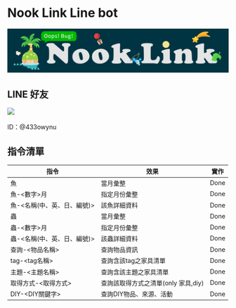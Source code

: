 Nook Link Line bot
===============================
![](https://raw.githubusercontent.com/HuskyHsu/NookLink/master/assets/cover.png)

LINE 好友
----
<img src="https://qr-official.line.me/sid/L/433owynu.png" width="200" />

ID：@433owynu

指令清單
----
|指令|效果|實作|
|--|--|--|
|魚|當月彙整|Done|
|魚-<數字>月|指定月份彙整|Done|
|魚-<名稱(中、英、日、編號)>|該魚詳細資料|Done|
|蟲|當月彙整|Done|
|蟲-<數字>月|指定月份彙整|Done|
|蟲-<名稱(中、英、日、編號)>|該蟲詳細資料|Done|
|查詢-<物品名稱>|查詢物品資訊|Done|
|tag-<tag名稱>|查詢含該tag之家具清單|Done|
|主題-<主題名稱>|查詢含該主題之家具清單|Done|
|取得方式-<取得方式>|查詢該取得方式之清單(only 家具,diy)|Done|
|DIY-<DIY關鍵字>|查詢DIY物品、來源、活動|Done|

